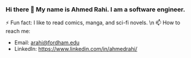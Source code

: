 ### Hi there 👋 My name is Ahmed Rahi. I am a software engineer.


⚡ Fun fact: I like to read comics, manga, and sci-fi novels. \n
📫 How to reach me: 
  - Email: arahi@fordham.edu
  - LinkedIn: https://www.linkedin.com/in/ahmedrahi/
